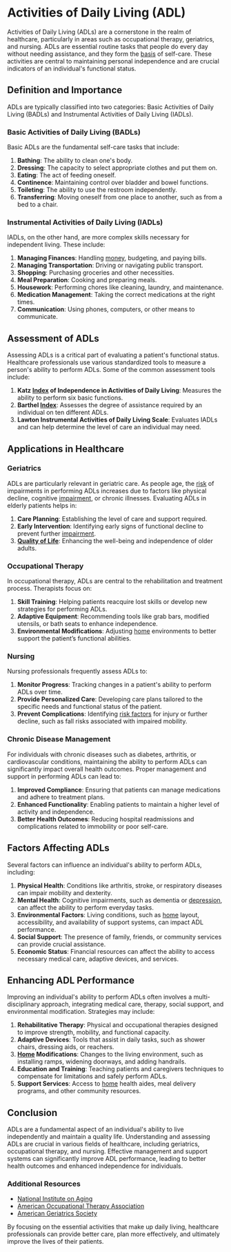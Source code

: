 # Activities of Daily Living (ADL)

Activities of Daily Living (ADLs) are a cornerstone in the realm of healthcare, particularly in areas such as occupational therapy, geriatrics, and nursing. ADLs are essential routine tasks that people do every day without needing assistance, and they form the [basis](../b/basis.md) of self-care. These activities are central to maintaining personal independence and are crucial indicators of an individual's functional status.

## Definition and Importance

ADLs are typically classified into two categories: Basic Activities of Daily Living (BADLs) and Instrumental Activities of Daily Living (IADLs). 

### Basic Activities of Daily Living (BADLs)

Basic ADLs are the fundamental self-care tasks that include:

1. **Bathing**: The ability to clean one's body.
2. **Dressing**: The capacity to select appropriate clothes and put them on.
3. **Eating**: The act of feeding oneself.
4. **Continence**: Maintaining control over bladder and bowel functions.
5. **Toileting**: The ability to use the restroom independently.
6. **Transferring**: Moving oneself from one place to another, such as from a bed to a chair.

### Instrumental Activities of Daily Living (IADLs)

IADLs, on the other hand, are more complex skills necessary for independent living. These include:

1. **Managing Finances**: Handling [money](../m/money.md), budgeting, and paying bills.
2. **Managing Transportation**: Driving or navigating public transport.
3. **Shopping**: Purchasing groceries and other necessities.
4. **Meal Preparation**: Cooking and preparing meals.
5. **Housework**: Performing chores like cleaning, laundry, and maintenance.
6. **Medication Management**: Taking the correct medications at the right times.
7. **Communication**: Using phones, computers, or other means to communicate.

## Assessment of ADLs

Assessing ADLs is a critical part of evaluating a patient's functional status. Healthcare professionals use various standardized tools to measure a person's ability to perform ADLs. Some of the common assessment tools include:

1. **Katz [Index](../i/index.md) of Independence in Activities of Daily Living**: Measures the ability to perform six basic functions.
2. **Barthel [Index](../i/index.md)**: Assesses the degree of assistance required by an individual on ten different ADLs.
3. **Lawton Instrumental Activities of Daily Living Scale**: Evaluates IADLs and can help determine the level of care an individual may need.

## Applications in Healthcare

### Geriatrics

ADLs are particularly relevant in geriatric care. As people age, the [risk](../r/risk.md) of impairments in performing ADLs increases due to factors like physical decline, cognitive [impairment](../i/impairment.md), or chronic illnesses. Evaluating ADLs in elderly patients helps in:

1. **Care Planning**: Establishing the level of care and support required. 
2. **Early Intervention**: Identifying early signs of functional decline to prevent further [impairment](../i/impairment.md).
3. **[Quality of Life](../q/quality_of_life.md)**: Enhancing the well-being and independence of older adults.

### Occupational Therapy

In occupational therapy, ADLs are central to the rehabilitation and treatment process. Therapists focus on:

1. **Skill Training**: Helping patients reacquire lost skills or develop new strategies for performing ADLs.
2. **Adaptive Equipment**: Recommending tools like grab bars, modified utensils, or bath seats to enhance independence.
3. **Environmental Modifications**: Adjusting [home](../h/home.md) environments to better support the patient’s functional abilities.

### Nursing

Nursing professionals frequently assess ADLs to:

1. **Monitor Progress**: Tracking changes in a patient's ability to perform ADLs over time.
2. **Provide Personalized Care**: Developing care plans tailored to the specific needs and functional status of the patient.
3. **Prevent Complications**: Identifying [risk factors](../r/risk_factors_in_trading.md) for injury or further decline, such as fall risks associated with impaired mobility.

### Chronic Disease Management

For individuals with chronic diseases such as diabetes, arthritis, or cardiovascular conditions, maintaining the ability to perform ADLs can significantly impact overall health outcomes. Proper management and support in performing ADLs can lead to:

1. **Improved Compliance**: Ensuring that patients can manage medications and adhere to treatment plans.
2. **Enhanced Functionality**: Enabling patients to maintain a higher level of activity and independence.
3. **Better Health Outcomes**: Reducing hospital readmissions and complications related to immobility or poor self-care.

## Factors Affecting ADLs

Several factors can influence an individual's ability to perform ADLs, including:

1. **Physical Health**: Conditions like arthritis, stroke, or respiratory diseases can impair mobility and dexterity.
2. **Mental Health**: Cognitive impairments, such as dementia or [depression](../d/depression.md), can affect the ability to perform everyday tasks.
3. **Environmental Factors**: Living conditions, such as [home](../h/home.md) layout, accessibility, and availability of support systems, can impact ADL performance.
4. **Social Support**: The presence of family, friends, or community services can provide crucial assistance.
5. **Economic Status**: Financial resources can affect the ability to access necessary medical care, adaptive devices, and services.

## Enhancing ADL Performance

Improving an individual's ability to perform ADLs often involves a multi-disciplinary approach, integrating medical care, therapy, social support, and environmental modification. Strategies may include:

1. **Rehabilitative Therapy**: Physical and occupational therapies designed to improve strength, mobility, and functional capacity.
2. **Adaptive Devices**: Tools that assist in daily tasks, such as shower chairs, dressing aids, or reachers.
3. **[Home](../h/home.md) Modifications**: Changes to the living environment, such as installing ramps, widening doorways, and adding handrails.
4. **Education and Training**: Teaching patients and caregivers techniques to compensate for limitations and safely perform ADLs.
5. **Support Services**: Access to [home](../h/home.md) health aides, meal delivery programs, and other community resources.

## Conclusion

ADLs are a fundamental aspect of an individual's ability to live independently and maintain a quality life. Understanding and assessing ADLs are crucial in various fields of healthcare, including geriatrics, occupational therapy, and nursing. Effective management and support systems can significantly improve ADL performance, leading to better health outcomes and enhanced independence for individuals.

### Additional Resources

- [National Institute on Aging](https://www.nia.nih.gov/)
- [American Occupational Therapy Association](https://www.aota.org/)
- [American Geriatrics Society](https://www.americangeriatrics.org/)

By focusing on the essential activities that make up daily living, healthcare professionals can provide better care, plan more effectively, and ultimately improve the lives of their patients.